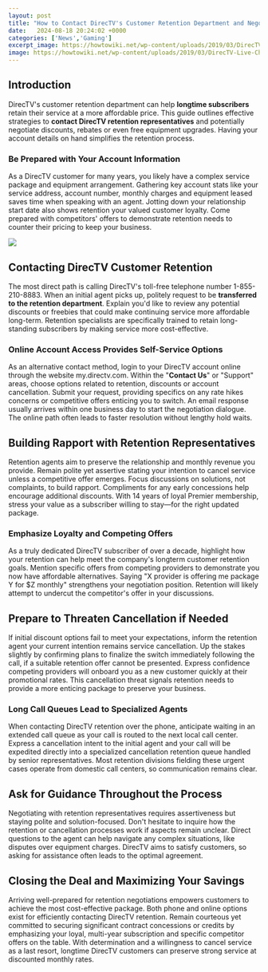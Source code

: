 ```yaml
---
layout: post
title: "How to Contact DirecTV's Customer Retention Department and Negotiate a Better Deal"
date:   2024-08-18 20:24:02 +0000
categories: ['News','Gaming']
excerpt_image: https://howtowiki.net/wp-content/uploads/2019/03/DirecTV-Live-Chat.png
image: https://howtowiki.net/wp-content/uploads/2019/03/DirecTV-Live-Chat.png
---
```


## Introduction 
DirecTV's customer retention department can help **longtime subscribers** retain their service at a more affordable price. This guide outlines effective strategies to **contact DirecTV retention representatives** and potentially negotiate discounts, rebates or even free equipment upgrades. Having your account details on hand simplifies the retention process.
### Be Prepared with Your Account Information
As a DirecTV customer for many years, you likely have a complex service package and equipment arrangement. Gathering key account stats like your service address, account number, monthly charges and equipment leased saves time when speaking with an agent. Jotting down your relationship start date also shows retention your valued customer loyalty. Come prepared with competitors' offers to demonstrate retention needs to counter their pricing to keep your business. 

![](http://trendebook.com/wp-content/uploads/2016/10/DirecTV-700x412.jpg)
## Contacting DirecTV Customer Retention
The most direct path is calling DirecTV's toll-free telephone number 1-855-210-8883. When an initial agent picks up, politely request to be **transferred to the retention department**. Explain you'd like to review any potential discounts or freebies that could make continuing service more affordable long-term. Retention specialists are specifically trained to retain long-standing subscribers by making service more cost-effective.
### Online Account Access Provides Self-Service Options
As an alternative contact method, login to your DirecTV account online through the website my.directv.com. Within the "**Contact Us**" or "Support" areas, choose options related to retention, discounts or account cancellation. Submit your request, providing specifics on any rate hikes concerns or competitive offers enticing you to switch. An email response usually arrives within one business day to start the negotiation dialogue. The online path often leads to faster resolution without lengthy hold waits. 
## Building Rapport with Retention Representatives
Retention agents aim to preserve the relationship and monthly revenue you provide. Remain polite yet assertive stating your intention to cancel service unless a competitive offer emerges. Focus discussions on solutions, not complaints, to build rapport. Compliments for any early concessions help encourage additional discounts. With 14 years of loyal Premier membership, stress your value as a subscriber willing to stay—for the right updated package.
### Emphasize Loyalty and Competing Offers
As a truly dedicated DirecTV subscriber of over a decade, highlight how your retention can help meet the company's longterm customer retention goals. Mention specific offers from competing providers to demonstrate you now have affordable alternatives. Saying "X provider is offering me package Y for $Z monthly" strengthens your negotiation position. Retention will likely attempt to undercut the competitor's offer in your discussions. 
## Prepare to Threaten Cancellation if Needed
If initial discount options fail to meet your expectations, inform the retention agent your current intention remains service cancellation. Up the stakes slightly by confirming plans to finalize the switch immediately following the call, if a suitable retention offer cannot be presented. Express confidence competing providers will onboard you as a new customer quickly at their promotional rates. This cancellation threat signals retention needs to provide a more enticing package to preserve your business. 
### Long Call Queues Lead to Specialized Agents
When contacting DirecTV retention over the phone, anticipate waiting in an extended call queue as your call is routed to the next local call center. Express a cancellation intent to the initial agent and your call will be expedited directly into a specialized cancellation retention queue handled by senior representatives. Most retention divisions fielding these urgent cases operate from domestic call centers, so communication remains clear.
## Ask for Guidance Throughout the Process
Negotiating with retention representatives requires assertiveness but staying polite and solution-focused. Don't hesitate to inquire how the retention or cancellation processes work if aspects remain unclear. Direct questions to the agent can help navigate any complex situations, like disputes over equipment charges. DirecTV aims to satisfy customers, so asking for assistance often leads to the optimal agreement.
## Closing the Deal and Maximizing Your Savings  
Arriving well-prepared for retention negotiations empowers customers to achieve the most cost-effective package. Both phone and online options exist for efficiently contacting DirecTV retention. Remain courteous yet committed to securing significant contract concessions or credits by emphasizing your loyal, multi-year subscription and specific competitor offers on the table. With determination and a willingness to cancel service as a last resort, longtime DirecTV customers can preserve strong service at discounted monthly rates.